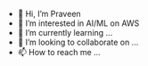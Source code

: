 - 👋 Hi, I’m Praveen
- 👀 I’m interested in AI/ML on AWS
- 🌱 I’m currently learning ...
- 💞️ I’m looking to collaborate on ...
- 📫 How to reach me ...

<!---
pchamart/pchamart is a ✨ special ✨ repository because its `README.md` (this file) appears on your GitHub profile.
You can click the Preview link to take a look at your changes.
--->
